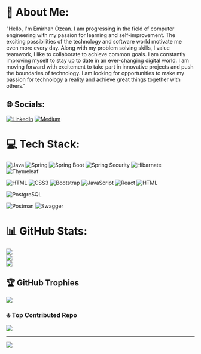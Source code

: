 # 💫 About Me:
"Hello, I'm Emirhan Özcan. I am progressing in the field of computer engineering with my passion for learning and self-improvement. The exciting possibilities of the technology and software world motivate me even more every day. Along with my problem solving skills, I value teamwork, I like to collaborate to achieve common goals. I am constantly improving myself to stay up to date in an ever-changing digital world. I am moving forward with excitement to take part in innovative projects and push the boundaries of technology. I am looking for opportunities to make my passion for technology a reality and achieve great things together with others."
## 🌐 Socials:
[![LinkedIn](https://img.shields.io/badge/LinkedIn-%230077B5.svg?logo=linkedin&logoColor=white)](https://linkedin.com/in/emirhan-özcan-b40515230) [![Medium](https://img.shields.io/badge/Medium-12100E?logo=medium&logoColor=white)](https://medium.com/@@emrhnozcn) 

# 💻 Tech Stack:
![Java](https://img.shields.io/badge/java-%23ED8B00.svg?style=for-the-badge&logo=java&logoColor=white) 
![Spring](<https://img.shields.io/badge/Spring-6DB33F.svg?style=for-the-badge&logo=Spring&logoColor=white>)
![Spring Boot](<https://img.shields.io/badge/Spring%20Boot-6DB33F.svg?style=for-the-badge&logo=Spring-Boot&logoColor=white>)
![Spring Security](<https://img.shields.io/badge/Spring%20Security-6DB33F.svg?style=for-the-badge&logo=Spring-Security&logoColor=white>)
![Hibarnate](<https://img.shields.io/badge/Hibernate-59666C.svg?style=for-the-badge&logo=Hibernate&logoColor=white>)
![Thymeleaf](<https://img.shields.io/badge/Thymeleaf-005F0F.svg?style=for-the-badge&logo=Thymeleaf&logoColor=white>)


![HTML](<https://img.shields.io/badge/HTML5-E34F26.svg?style=for-the-badge&logo=HTML5&logoColor=white>)
![CSS3](<https://img.shields.io/badge/CSS3-1572B6.svg?style=for-the-badge&logo=CSS3&logoColor=white>)
![Bootstrap](<https://img.shields.io/badge/Bootstrap-7952B3.svg?style=for-the-badge&logo=Bootstrap&logoColor=white>)
![JavaScript](https://img.shields.io/badge/javascript-%23323330.svg?style=for-the-badge&logo=javascript&logoColor=%23F7DF1E) 
![React](https://img.shields.io/badge/react-%2320232a.svg?style=for-the-badge&logo=react&logoColor=%2361DAFB) 
![HTML](<https://img.shields.io/badge/HTML5-E34F26.svg?style=for-the-badge&logo=HTML5&logoColor=white>)

![PostgreSQL](<https://img.shields.io/badge/PostgreSQL-4169E1.svg?style=for-the-badge&logo=PostgreSQL&logoColor=white>)


![Postman](https://img.shields.io/badge/Postman-FF6C37?style=for-the-badge&logo=postman&logoColor=white)
![Swagger](https://img.shields.io/badge/-Swagger-%23Clojure?style=for-the-badge&logo=swagger&logoColor=white)




# 📊 GitHub Stats:
![](https://github-readme-stats.vercel.app/api?username=EmrhnOZCN&theme=shades-of-purple&hide_border=false&include_all_commits=false&count_private=false)<br/>
![](https://github-readme-streak-stats.herokuapp.com/?user=EmrhnOZCN&theme=shades-of-purple&hide_border=false)<br/>
![](https://github-readme-stats.vercel.app/api/top-langs/?username=EmrhnOZCN&theme=shades-of-purple&hide_border=false&include_all_commits=false&count_private=false&layout=compact)

## 🏆 GitHub Trophies
![](https://github-profile-trophy.vercel.app/?username=EmrhnOZCN&theme=radical&no-frame=false&no-bg=true&margin-w=4)

### 🔝 Top Contributed Repo
![](https://github-contributor-stats.vercel.app/api?username=EmrhnOZCN&limit=5&theme=dark&combine_all_yearly_contributions=true)

---
[![](https://visitcount.itsvg.in/api?id=EmrhnOZCN&icon=6&color=1)](https://visitcount.itsvg.in)


